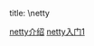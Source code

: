 title: \netty 

[netty介绍](/pages/dokuwiki/netty/netty介绍)
[netty入门1](/pages/dokuwiki/netty/netty入门1)
